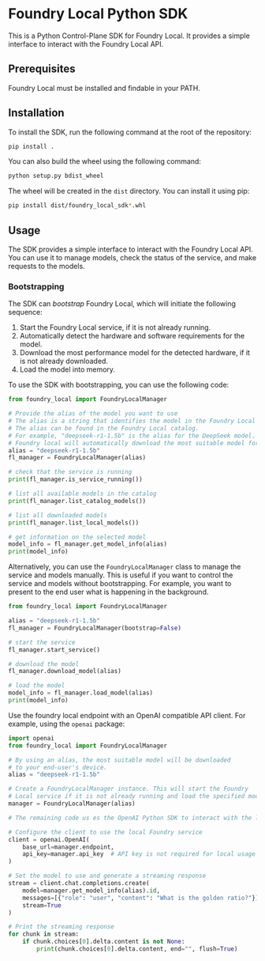 # Foundry Local Python SDK

This is a Python Control-Plane SDK for Foundry Local. It provides a simple interface to interact with the Foundry Local API.

## Prerequisites
Foundry Local must be installed and findable in your PATH.

## Installation
To install the SDK, run the following command at the root of the repository:

```bash
pip install .
```

You can also build the wheel using the following command:

```bash
python setup.py bdist_wheel
```

The wheel will be created in the `dist` directory. You can install it using pip:

```bash
pip install dist/foundry_local_sdk*.whl
```

## Usage

The SDK provides a simple interface to interact with the Foundry Local API. You can use it to manage models, check the status of the service, and make requests to the models.

### Bootstrapping

The SDK can *bootstrap* Foundry Local, which will initiate the following sequence:

1. Start the Foundry Local service, if it is not already running.
1. Automatically detect the hardware and software requirements for the model.
1. Download the most performance model for the detected hardware, if it is not already downloaded.
1. Load the model into memory.

To use the SDK with bootstrapping, you can use the following code:

```python
from foundry_local import FoundryLocalManager

# Provide the alias of the model you want to use
# The alias is a string that identifies the model in the Foundry Local catalog.
# The alias can be found in the Foundry Local catalog.
# For example, "deepseek-r1-1.5b" is the alias for the DeepSeek model.
# Foundry local will automatically download the most suitable model for your hardware.
alias = "deepseek-r1-1.5b"
fl_manager = FoundryLocalManager(alias)

# check that the service is running
print(fl_manager.is_service_running())

# list all available models in the catalog
print(fl_manager.list_catalog_models())

# list all downloaded models
print(fl_manager.list_local_models())

# get information on the selected model
model_info = fl_manager.get_model_info(alias)
print(model_info)
```

Alternatively, you can use the `FoundryLocalManager` class to manage the service and models manually. This is useful if you want to control the service and models without bootstrapping. For example, you want to present to the end user what is happening in the background.

```python
from foundry_local import FoundryLocalManager

alias = "deepseek-r1-1.5b"
fl_manager = FoundryLocalManager(bootstrap=False)

# start the service
fl_manager.start_service()

# download the model
fl_manager.download_model(alias)

# load the model
model_info = fl_manager.load_model(alias)
print(model_info)
```

Use the foundry local endpoint with an OpenAI compatible API client. For example, using the `openai` package:

```python
import openai
from foundry_local import FoundryLocalManager

# By using an alias, the most suitable model will be downloaded 
# to your end-user's device.
alias = "deepseek-r1-1.5b"

# Create a FoundryLocalManager instance. This will start the Foundry 
# Local service if it is not already running and load the specified model.
manager = FoundryLocalManager(alias)

# The remaining code us es the OpenAI Python SDK to interact with the local model.

# Configure the client to use the local Foundry service
client = openai.OpenAI(
    base_url=manager.endpoint,
    api_key=manager.api_key  # API key is not required for local usage
)

# Set the model to use and generate a streaming response
stream = client.chat.completions.create(
    model=manager.get_model_info(alias).id,
    messages=[{"role": "user", "content": "What is the golden ratio?"}],
    stream=True
)

# Print the streaming response
for chunk in stream:
    if chunk.choices[0].delta.content is not None:
        print(chunk.choices[0].delta.content, end="", flush=True)
```